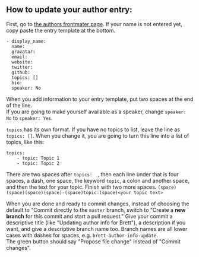 ## How to update your author entry:  
First, go to [the authors frontmater page](https://github.com/OpenDataSTL/opendatastl.github.io/blob/master/_data/authors.yml).
If your name is not entered yet, copy paste the entry template at the bottom.  
```
- display_name:    
  name:  
  gravatar:  
  email:  
  website:  
  twitter:  
  github:  
  topics: []  
  bio:  
  speaker: No  
```
  
When you add information to your entry template, put two spaces at the end of the line.  
If you are going to make yourself available as a speaker, change ```speaker: No``` to ```speaker: Yes```.  
  
```topics``` has its own format. If you have no topics to list, leave the line as ```topics: []```. When you change it, you are going to turn this line into a list of topics, like this:  
```
topics:  
    - topic: Topic 1
    - topic: Topic 2
```
There are two spaces after ```topics:  ```, then each line under that is four spaces, a dash, one space, the keyword ```topic```, a colon and another space, and then the text for your topic. Finish with two more spaces.
```(space)(space)(space)(space)-(space)topic:(space)<your topic text>```
  
When you are done and ready to commit changes, instead of choosing the default to "Commit directly to the ```master``` branch, switch to "Create a **new branch** for this commit and start a pull request." Give your commit a descriptive title (like "Updating author info for Brett"), a description if you want, and give a descriptive branch name too. Branch names are all lower cases with dashes for spaces, e.g. ```brett-author-info-update```.  
The green button should say "Propose file change" instead of "Commit changes". 
